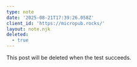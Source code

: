 ```yaml
---
type: note
date: '2025-08-21T17:39:26.058Z'
client_id: 'https://micropub.rocks/'
layout: note.njk
deleted:
  - true
---
```

This post will be deleted when the test succeeds.
